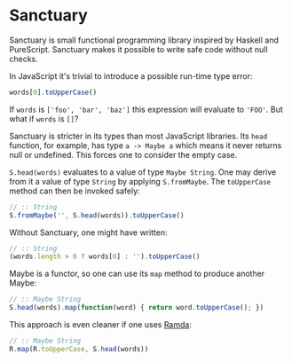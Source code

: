 # Sanctuary

Sanctuary is small functional programming library inspired by Haskell and
PureScript. Sanctuary makes it possible to write safe code without null checks.

In JavaScript it's trivial to introduce a possible run-time type error:

```javascript
words[0].toUpperCase()
```

If `words` is `['foo', 'bar', 'baz']` this expression will evaluate to `'FOO'`.
But what if `words` is `[]`?

Sanctuary is stricter in its types than most JavaScript libraries. Its `head`
function, for example, has type `a -> Maybe a` which means it never returns
null or undefined. This forces one to consider the empty case.

`S.head(words)` evaluates to a value of type `Maybe String`. One may derive
from it a value of type `String` by applying `S.fromMaybe`. The `toUpperCase`
method can then be invoked safely:

```javascript
// :: String
S.fromMaybe('', S.head(words)).toUpperCase()
```

Without Sanctuary, one might have written:

```javascript
// :: String
(words.length > 0 ? words[0] : '').toUpperCase()
```

Maybe is a functor, so one can use its `map` method to produce another Maybe:

```javascript
// :: Maybe String
S.head(words).map(function(word) { return word.toUpperCase(); })
```

This approach is even cleaner if one uses [Ramda][1]:

```javascript
// :: Maybe String
R.map(R.toUpperCase, S.head(words))
```


[1]: http://ramdajs.com/
